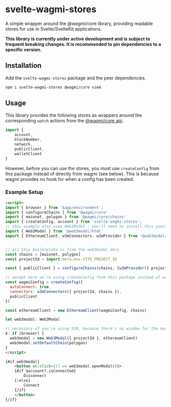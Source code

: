 # svelte-wagmi-stores

A simple wrapper around the @wagmi/core library, providing readable stores for use in Svelte/SvelteKit applications.

**This library is currently under active development and is subject to frequent breaking changes. It is recommended to pin dependencies to a specific version.**

## Installation

Add the `svelte-wagmi-stores` package and the peer dependencies.

```bash
npm i svelte-wagmi-stores @wagmi/core viem
```

## Usage

This library provides the following stores as wrappers around the corresponding `watch` actions from the [@wagmi/core api](https://wagmi.sh/core/actions/watchAccount).

```javascript
import {
    account,
    blockNumber,
    network,
    publicClient,
    walletClient
}
```

However, before you can use the stores, you must use `createConfig` from this package instead of directly from wagmi (see below). This is because wagmi provides no hook for when a config has been created.

### Example Setup

```html
<script>
import { browser } from '$app/environment';
import { configureChains } from '@wagmi/core'
import { mainnet, polygon } from '@wagmi/core/chains'
import { createConfig, account } from 'svelte-wagmi-stores';
// this example also uses Web3Modal - you'll need to install this yourself
import { Web3Modal } from '@web3modal/html'
import { EthereumClient, w3mConnectors, w3mProvider } from '@web3modal/ethereum'


// all this boilerplate is from the web3modal docs
const chains = [mainnet, polygon]
const projectId = import.meta.env.VITE_PROJECT_ID

const { publicClient } = configureChains(chains, [w3mProvider({ projectId })])

// except here we're using createConfig form this package instead of wagmi
const wagmiConfig = createConfig({
  autoConnect: true,
  connectors: w3mConnectors({ projectId, chains }),
  publicClient
})

const ethereumClient = new EthereumClient(wagmiConfig, chains)

let web3modal: Web3Modal

// necessary if you're using SSR, because there's no window for the modal to attach to
$: if (browser) {
  web3modal = new Web3Modal({ projectId }, ethereumClient)
  web3modal.setDefaultChain(polygon)
}
</script>

{#if web3modal}
    <button on:click={() => web3modal.openModal()}>
    {#if $account?.isConnected}
        Disconnect
    {:else}
        Connect
    {/if}
    </button>
{/if}
```
